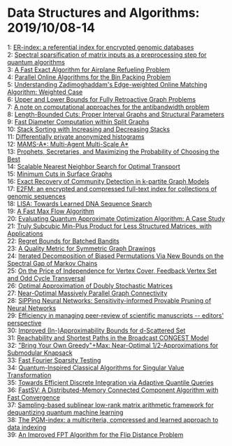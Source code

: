 # Data Structures and Algorithms: 2019/10/08-14  
1: [ER-index: a referential index for encrypted genomic databases](https://doi.org/10.48550/arXiv.1910.02851)  
2: [Spectral sparsification of matrix inputs as a preprocessing step for  quantum algorithms](https://doi.org/10.48550/arXiv.1910.02861)  
3: [A Fast Exact Algorithm for Airplane Refueling Problem](https://doi.org/10.48550/arXiv.1910.03241)  
4: [Parallel Online Algorithms for the Bin Packing Problem](https://doi.org/10.48550/arXiv.1910.03249)  
5: [Understanding Zadimoghaddam's Edge-weighted Online Matching Algorithm:  Weighted Case](https://doi.org/10.48550/arXiv.1910.03287)  
6: [Upper and Lower Bounds for Fully Retroactive Graph Problems](https://doi.org/10.48550/arXiv.1910.03332)  
7: [A note on computational approaches for the antibandwidth problem](https://doi.org/10.48550/arXiv.1910.03367)  
8: [Length-Bounded Cuts: Proper Interval Graphs and Structural Parameters](https://doi.org/10.48550/arXiv.1910.03409)  
9: [Fast Diameter Computation within Split Graphs](https://doi.org/10.48550/arXiv.1910.03438)  
10: [Stack Sorting with Increasing and Decreasing Stacks](https://doi.org/10.48550/arXiv.1910.03578)  
11: [Differentially private anonymized histograms](https://doi.org/10.48550/arXiv.1910.03553)  
12: [MAMS-A*: Multi-Agent Multi-Scale A*](https://doi.org/10.48550/arXiv.1910.03640)  
13: [Prophets, Secretaries, and Maximizing the Probability of Choosing the  Best](https://doi.org/10.48550/arXiv.1910.03798)  
14: [Scalable Nearest Neighbor Search for Optimal Transport](https://doi.org/10.48550/arXiv.1910.04126)  
15: [Minimum Cuts in Surface Graphs](https://doi.org/10.48550/arXiv.1910.04278)  
16: [Exact Recovery of Community Detection in k-partite Graph Models](https://doi.org/10.48550/arXiv.1910.04320)  
17: [E2FM: an encrypted and compressed full-text index for collections of  genomic sequences](https://doi.org/10.48550/arXiv.1910.04640)  
18: [LISA: Towards Learned DNA Sequence Search](https://doi.org/10.48550/arXiv.1910.04728)  
19: [A Fast Max Flow Algorithm](https://doi.org/10.48550/arXiv.1910.04848)  
20: [Evaluating Quantum Approximate Optimization Algorithm: A Case Study](https://doi.org/10.48550/arXiv.1910.04881)  
21: [Truly Subcubic Min-Plus Product for Less Structured Matrices, with  Applications](https://doi.org/10.48550/arXiv.1910.04911)  
22: [Regret Bounds for Batched Bandits](https://doi.org/10.48550/arXiv.1910.04959)  
23: [A Quality Metric for Symmetric Graph Drawings](https://doi.org/10.48550/arXiv.1910.04974)  
24: [Iterated Decomposition of Biased Permutations Via New Bounds on the  Spectral Gap of Markov Chains](https://doi.org/10.48550/arXiv.1910.05184)  
25: [On the Price of Independence for Vertex Cover, Feedback Vertex Set and  Odd Cycle Transversal](https://doi.org/10.48550/arXiv.1910.05254)  
26: [Optimal Approximation of Doubly Stochastic Matrices](https://doi.org/10.48550/arXiv.1910.05295)  
27: [Near-Optimal Massively Parallel Graph Connectivity](https://doi.org/10.48550/arXiv.1910.05385)  
28: [SiPPing Neural Networks: Sensitivity-informed Provable Pruning of Neural  Networks](https://doi.org/10.48550/arXiv.1910.05422)  
29: [Efficiency in managing peer-review of scientific manuscripts -- editors'  perspective](https://doi.org/10.48550/arXiv.1910.05583)  
30: [Improved (In-)Approximability Bounds for d-Scattered Set](https://doi.org/10.48550/arXiv.1910.05589)  
31: [Reachability and Shortest Paths in the Broadcast CONGEST Model](https://doi.org/10.48550/arXiv.1910.05645)  
32: ["Bring Your Own Greedy"+Max: Near-Optimal $1/2$-Approximations for  Submodular Knapsack](https://doi.org/10.48550/arXiv.1910.05646)  
33: [Fast Fourier Sparsity Testing](https://doi.org/10.48550/arXiv.1910.05686)  
34: [Quantum-Inspired Classical Algorithms for Singular Value Transformation](https://doi.org/10.48550/arXiv.1910.05699)  
35: [Towards Efficient Discrete Integration via Adaptive Quantile Queries](https://doi.org/10.48550/arXiv.1910.05811)  
36: [FastSV: A Distributed-Memory Connected Component Algorithm with Fast  Convergence](https://doi.org/10.48550/arXiv.1910.05971)  
37: [Sampling-based sublinear low-rank matrix arithmetic framework for  dequantizing quantum machine learning](https://doi.org/10.48550/arXiv.1910.06151)  
38: [The PGM-index: a multicriteria, compressed and learned approach to data  indexing](https://doi.org/10.48550/arXiv.1910.06169)  
39: [An Improved FPT Algorithm for the Flip Distance Problem](https://doi.org/10.48550/arXiv.1910.06185)  